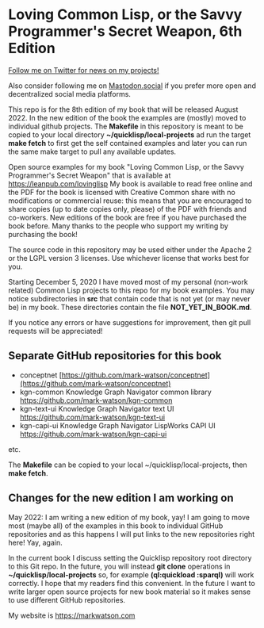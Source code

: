 # Loving Common Lisp, or the Savvy Programmer's Secret Weapon, 6th Edition

[Follow me on Twitter for news on my projects!](https://twitter.com/mark_l_watson)

Also consider following me on [Mastodon.social](https://mastodon.social/@mark_watson) if you prefer more open and decentralized social media platforms.

This repo is for the 8th edition of my book that will be released August 2022. In the new edition of the book the examples are (mostly) moved to individual github projects. The **Makefile** in this repository is meant to be copied to your local
directory **~/quicklisp/local-projects** ad run the target **make fetch** to first get the self contained examples and later you can run the same make target to pull any available updates.

Open source examples for my book "Loving Common Lisp, or the Savvy Programmer's Secret Weapon" that is available at https://leanpub.com/lovinglisp My book is available to read free online and the PDF for the book is licensed with Creative Common share with no modifications or commercial reuse: this means that you are encouraged to share copies (up to date copies only, please) of the PDF with friends and co-workers. New editions of the book are free if you have purchased the book before. Many thanks to the people who support my writing by purchasing the book!

The source code in this repository may be used either under the Apache 2 or the LGPL version 3 licenses. Use whichever license that works best for you.

Starting December 5, 2020 I have moved most of my personal (non-work related) Common Lisp projects to this repo for my book examples. You may notice subdirectories in **src** that contain code that is not yet (or may never be) in my book. These directories contain the file **NOT_YET_IN_BOOK.md**.

If you notice any errors or have suggestions for improvement, then git pull requests will be appreciated!

## Separate GitHub repositories for this book

- conceptnet [https://github.com/mark-watson/conceptnet](https://github.com/mark-watson/conceptnet)
- kgn-common Knowledge Graph Navigator common library https://github.com/mark-watson/kgn-common
- kgn-text-ui Knowledge Graph Navigator text UI https://github.com/mark-watson/kgn-text-ui
- kgn-capi-ui Knowledge Graph Navigator LispWorks CAPI UI https://github.com/mark-watson/kgn-capi-ui

etc.

The **Makefile** can be copied to your local ~/quicklisp/local-projects, then **make fetch**.

## Changes for the new edition I am working on

May 2022: I am writing a new edition of my book, yay! I am going to move most (maybe all) of the examples in this book to individual GitHub repositories and as this happens I will put links to the new repositories right here! Yay, again.

In the current book I discuss setting the Quicklisp repository root directory to this Git repo. In the future, you will instead **git clone** operations in **~/quicklisp/local-projects** so, for example **(ql:quickload :sparql)** will work correctly. I hope that my readers find this convenient. In the future I want to write larger open source projects for new book material so it makes sense to use different GitHub repositories.

My website is https://markwatson.com
